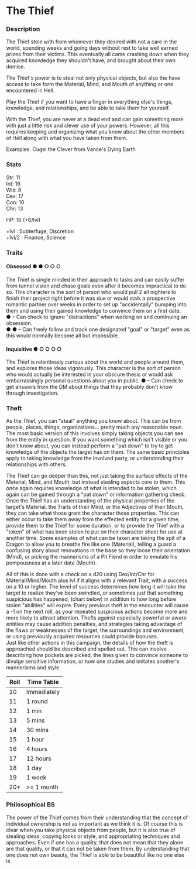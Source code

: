 # The Thief

### Description
The Thief stole with from whomever they desired with not a care in the world, spending weeks and going days without rest to take well earned prizes from their victims. This eventually all came crashing down when they acquired knowledge they shouldn't have, and brought about their own demise.

The Thief's power is to steal not only physical objects, but also the have access to take form the Material, Mind, and Mouth of anything or one encountered in Hell.

Play the Thief if you want to have a finger in everything else's things, knowledge, and relationships, and be able to take them for yourself.

With the Thief, you are never at a dead end and can gain something more with just a little risk and clever use of your powers. However, all this requires keeping and organizing what you know about the other members of Hell along with what you have taken from them.

Examples: Cugel the Clever from Vance's Dying Earth

### Stats
Str: 11  
Int: 16  
Wis: 8  
Dex: 17  
Con: 10  
Chr: 13  

HP: 16 (+6/lvl)

+lvl   : Subterfuge, Discretion  
+lvl/2 : Finance, Science

### Traits
#### Obsessed ● ● ○ ○ ○
The Thief is single minded in their approach to tasks and can easily suffer from tunnel vision and chase goals even after it becomes impractical to do so. This character is the sort of person who would pull 2 all nighters to finish their project right before it was due or would stalk a prospective romantic partner over weeks in order to set up "accidentally" bumping into them and using their gained knowledge to convince them on a first date.  
● – Can check to ignore "distractions" when working on and continuing an obsession.  
● ● – Can freely follow and track one designated "goal" or "target" even as this would normally become all but impossible.

#### Inquisitive ● ○ ○ ○ ○
The Thief is relentlessly curious about the world and people around them, and explores those ideas vigorously. This character is the sort of person who would actually be interested in your obscure thesis or would ask embarrassingly personal questions about you in public. 
● – Can check to get answers from the DM about things that they probably don't know through investigation.

### Theft
As the Thief, you can "steal" anything you know about. This can be from people, places, things, organizations... pretty much any reasonable noun. The most basic version of this involves simply taking objects you can see from the entity in question. If you want something which isn't visible or you don't know about, you can instead perform a "pat down" to try to get knowledge of the objects the target has on them. The same basic principles apply to taking knowledge from the involved party, or understanding their relationships with others. 

The Thief can go deeper than this, not just taking the surface effects of the Material, Mind, and Mouth, but instead stealing aspects core to them. This once again requires knowledge of what is intended to be stolen, which again can be gained through a "pat down" or information gathering check. Once the Thief has an understanding of the physical properties of the target's Material, the Traits of their Mind, or the Adjectives of their Mouth, they can take what those grant the character those properties. This can either occur to take them away from the effected entity for a given time, provide them to the Thief for some duration, or to provide the Thief with a "token" of what has been stolen to put on their character sheet for use at another time. Some examples of what can be taken are taking the spit of a Dragon to allow you to breathe fire like one (Material), telling a guard a confusing story about renovations in the base so they loose their orientation (Mind), or picking the mannerisms of a Pit Fiend in order to emulate his pompousness at a later date (Mouth).

All of this is done with a check on a d20 using Dex/Int/Chr for Material/Mind/Mouth plus lvl if it aligns with a relevant Trait, with a success on a 10 or higher. The level of success determines how long it will take the target to realize they've been swindled, or sometimes just that something suspicious has happened, (chart below) in addition to how long before stolen "abilities" will expire. Every previous theft in the encounter will cause a -1 on the next roll, as your repeated suspicious actions become more and more likely to attract attention. Thefts against especially powerful or aware entities may cause addition penalties, and strategies taking advantage of the flaws or weaknesses of the target, the surroundings and environment, or using previously acquired resources could provide bonuses.  
Just like other actions in this campaign, the details of how the theft is approached should be described and spelled out. This can involve describing how pockets are picked, the lines given to convince someone to divulge sensitive information, or how one studies and imitates another's mannerisms and style.

| Roll | Time Table  |
| ---- | ----------- |
| 10   | Immediately |
| 11   | 1 round     |
| 12   | 1 min       |
| 13   | 5 mins      |
| 14   | 30 mins     |
| 15   | 1 hour      |
| 16   | 4 hours     |
| 17   | 12 hours    |
| 18   | 1 day       |
| 19   | 1 week      |
| 20+  | >= 1 month  |


### Philosophical BS
The power of the Thief comes from their understanding that the concept of individual ownership is not as important as we think it is. Of course this is clear when you take physical objects from people, but it is also true of stealing ideas, copying looks or style, and appropriating techniques and approaches. Even if one has a quality, that does not mean that they alone are that quality, or that it can not be taken from them. By understanding that one does not own beauty, the Thief is able to be beautiful like no one else is.

